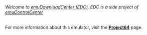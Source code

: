 ###### Welcome to [emuDownloadCenter (EDC)](https://github.com/PhoenixInteractiveNL/emuDownloadCenter/wiki/), EDC is a side project of [emuControlCenter](https://github.com/PhoenixInteractiveNL/emuControlCenter/wiki/)

For more information about this emulator, visit the [**Project64**](https://github.com/PhoenixInteractiveNL/emuDownloadCenter/wiki/Emulator-project64#menu) page.
